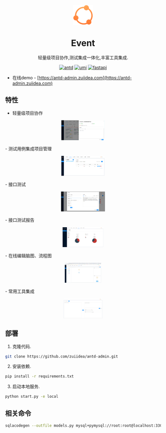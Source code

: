 <p align="center">
   <img alt="antd-admin" height="64" src="./docs/ic-logo.png">
</p>
<h1 align="center">Event</h1>

<div align="center">

轻量级项目协作,测试集成一体化,丰富工具集成.

[![antd](https://img.shields.io/badge/antd-^4.0.0-blue.svg?style=flat-square)](https://github.com/ant-design/ant-design)
[![umi](https://img.shields.io/badge/umi-^2.2.1-orange.svg?style=flat-square)](https://github.com/umijs/umi)
[![fastapi](https://img.shields.io/badge/fastapi-^0.58.0-green.svg?style=flat-square)](https://github.com/tiangolo/fastapi)

</div>

- 在线demo - [https://antd-admin.zuiidea.com](https://antd-admin.zuiidea.com)


## 特性

- 轻量级项目协作

<p align="center">
   <img alt="antd-admin" height="64" src="./docs/overview.png">
</p>
- 测试用例集成项目管理
<p align="center">
   <img alt="antd-admin" height="64" src="./docs/case.png">
</p>
- 接口测试
<p align="center">
   <img alt="antd-admin" height="64" src="./docs/apicase.png">
</p>
- 接口测试报告
<p align="center">
   <img alt="antd-admin" height="64" src="./docs/testreport.png">
</p>
- 在线编辑脑图、流程图
<p align="center">
   <img alt="antd-admin" height="64" src="./docs/editor.png">
</p>
- 常用工具集成
<p align="center">
   <img alt="antd-admin" height="64" src="./docs/tools.png">
</p>

## 部署

1. 克隆代码.

```bash
git clone https://github.com/zuiidea/antd-admin.git
```

2. 安装依赖.

```bash
pip install -r requirements.txt
```


3. 启动本地服务.

```bash
python start.py -e local
```

## 相关命令
```bash
sqlacodegen --outfile models.py mysql+pymysql://root:root@localhost:3306/auto_test_frame
```